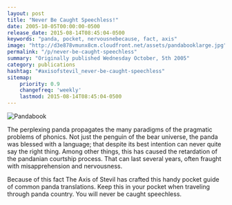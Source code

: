 ```yaml
---
layout: post
title: "Never Be Caught Speechless!"
date: 2005-10-05T00:00:00-0500
release_date: 2015-08-14T08:45:04-0500
keywords: "panda, pocket, nervousnebecause, fact, axis"
image: "http://d3e878vmunx8cm.cloudfront.net/assets/pandabooklarge.jpg"
permalink: "/p/never-be-caught-speechless"
summary: "Originally published Wednesday October, 5th 2005"
category: publications
hashtag: "#axisofstevil_never-be-caught-speechless"
sitemap:
    priority: 0.9
    changefreq: 'weekly'
    lastmod: 2015-08-14T08:45:04-0500
---
```


[id_1]: http://d3e878vmunx8cm.cloudfront.net/assets/pandabooklarge.jpg "Pandabook"
![Pandabook][id_1]

The perplexing panda propagates the many paradigms of the pragmatic problems of phonics. Not just the penguin of the bear universe, the panda was blessed with a language; that despite its best intention can never quite say the right thing. Among other things, this has caused the retardation of the pandanian courtship process. That can last several years, often fraught with misapprehension and nervousness.

Because of this fact The Axis of Stevil has crafted this handy pocket guide of common panda translations. Keep this in your pocket when traveling through panda country. You will never be caught speechless.
